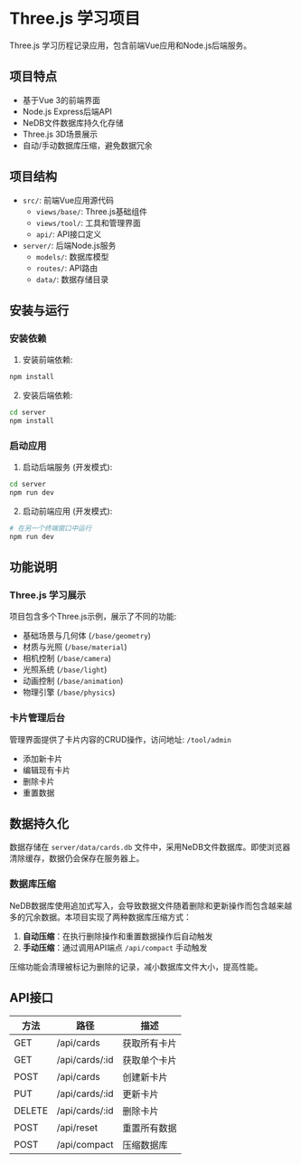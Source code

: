 # Three.js 学习项目

Three.js 学习历程记录应用，包含前端Vue应用和Node.js后端服务。

## 项目特点

- 基于Vue 3的前端界面
- Node.js Express后端API
- NeDB文件数据库持久化存储
- Three.js 3D场景展示
- 自动/手动数据库压缩，避免数据冗余

## 项目结构

- `src/`: 前端Vue应用源代码
  - `views/base/`: Three.js基础组件
  - `views/tool/`: 工具和管理界面
  - `api/`: API接口定义
- `server/`: 后端Node.js服务
  - `models/`: 数据库模型
  - `routes/`: API路由
  - `data/`: 数据存储目录

## 安装与运行

### 安装依赖

1. 安装前端依赖:
```bash
npm install
```

2. 安装后端依赖:
```bash
cd server
npm install
```

### 启动应用

1. 启动后端服务 (开发模式):
```bash
cd server
npm run dev
```

2. 启动前端应用 (开发模式):
```bash
# 在另一个终端窗口中运行
npm run dev
```

## 功能说明

### Three.js 学习展示

项目包含多个Three.js示例，展示了不同的功能:

- 基础场景与几何体 (`/base/geometry`)
- 材质与光照 (`/base/material`)
- 相机控制 (`/base/camera`)
- 光照系统 (`/base/light`)
- 动画控制 (`/base/animation`)
- 物理引擎 (`/base/physics`)

### 卡片管理后台

管理界面提供了卡片内容的CRUD操作，访问地址: `/tool/admin`

- 添加新卡片
- 编辑现有卡片
- 删除卡片
- 重置数据

## 数据持久化

数据存储在 `server/data/cards.db` 文件中，采用NeDB文件数据库。即使浏览器清除缓存，数据仍会保存在服务器上。

### 数据库压缩

NeDB数据库使用追加式写入，会导致数据文件随着删除和更新操作而包含越来越多的冗余数据。本项目实现了两种数据库压缩方式：

1. **自动压缩**：在执行删除操作和重置数据操作后自动触发
2. **手动压缩**：通过调用API端点 `/api/compact` 手动触发

压缩功能会清理被标记为删除的记录，减小数据库文件大小，提高性能。

## API接口

| 方法   | 路径           | 描述         |
|--------|---------------|--------------|
| GET    | /api/cards    | 获取所有卡片   |
| GET    | /api/cards/:id | 获取单个卡片   |
| POST   | /api/cards    | 创建新卡片     |
| PUT    | /api/cards/:id | 更新卡片      |
| DELETE | /api/cards/:id | 删除卡片      |
| POST   | /api/reset    | 重置所有数据    |
| POST   | /api/compact  | 压缩数据库     |